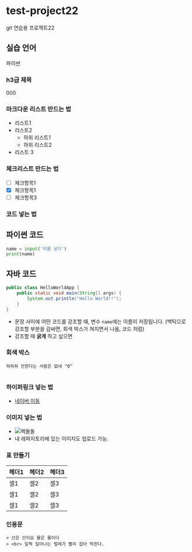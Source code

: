 # test-project22
git 연습용 프로젝트22


## 실습 언어
파이썬


### h3급 제목
000


### 마크다운 리스트 만드는 법
- 리스트1
- 리스트2
  - 하위 리스트1
  - 하위 리스트2
- 리스트 3

### 체크리스트 만드는 법
- [ ] 체크항목1
- [x] 체크항목1
- [ ] 체크항목3

### 코드 넣는 법

## 파이썬 코드

``` python
name = input('이름 넣기')
print(name)
```


## 자바 코드
``` java
public class HelloWorldApp {
	public static void main(String[] args) {
		System.out.println("Hello World!!");
	}
}

```

- 문장 사이에 어떤 코드를 강조할 때, 변수 `name`에는 이름이 저장됩니다.
(백틱으로 강조할 부분을 감싸면, 회색 박스가 쳐지면서 나옴, 코드 처럼)
- 강조할 때 **굵게** 하고 싶으면


### 회색 박스
```
하하하 안한다는 사람은 없네 ^0^


```




### 하이퍼링크 넣는 법
- [네이버 이동](https://naver.com)

### 이미지 넣는 법
- ![랙돌돌](https://encrypted-tbn1.gstatic.com/images?q=tbn:ANd9GcQG4mPeSO8ssU_Y6A8UPQ4ENaRGqLHXqrltJnBy7N5r1DJFWnuopTHDtrbcR6ir2UberXJW95PtBYicyPXyCGNvJTBBbuLmkiGDWgnI_tct)
- 내 레파지토리에 있는 이미지도 업로드 가능.


### 표 만들기

|헤더1|헤더2|헤더3|
|---|---|---|
|셀1|셀2|셀3|
|셀1|셀2|셀3|
|셀1|셀2|셀3|


### 인용문
	> 산은 산이요 물은 물이다
	> <br> 일찍 일어나는 벌레가 빨리 잡아 먹힌다.


  

